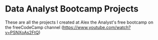 # Data Analyst Bootcamp Projects

These are all the projects I created at Alex the Analyst's free bootcamp on the freeCodeCamp channel (https://www.youtube.com/watch?v=PSNXoAs2FtQ)
